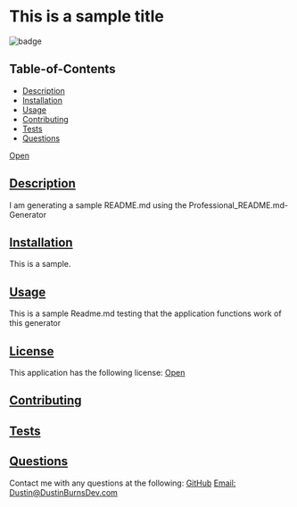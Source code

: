 # This is a sample title

![badge](https://img.shields.io/badge/license-Open-blue)

  ## Table-of-Contents
  * [Description](#description)
  * [Installation](#installation)
  * [Usage](#usage)
  * [Contributing](#contributing)
  * [Tests](#tests)
  * [Questions](#questions)

[Open](https://choosealicense.com/licenses/Open)


  ## [Description](#table-of-contents)
  I am generating a sample README.md using the Professional_README.md-Generator 

  ## [Installation](#table-of-contents)
  This is a sample.

  ## [Usage](#table-of-contents)
  This is a sample Readme.md testing that the application functions work of this generator


  ## [License](#table-of-contents)
  This application has the following license:
  [Open](https://choosealicense.com/licenses/Open)

  ## [Contributing](#table-of-contents)


  ## [Tests](#table-of-contents)

  ## [Questions](#table-of-contents)
  Contact me with any questions at the following:
  [GitHub](https://github.com/BurnsD)
  [Email: Dustin@DustinBurnsDev.com](mailto:Dustin@DustinBurnsDev.com)